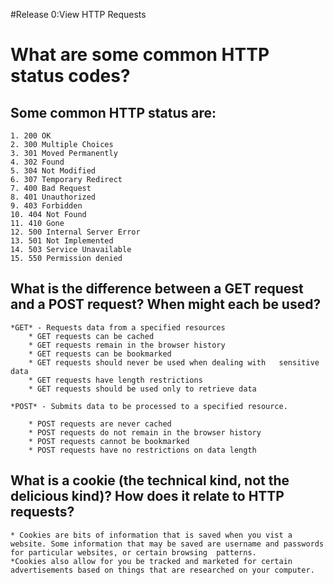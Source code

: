 #Release 0:View HTTP Requests

# What are some common HTTP status codes?
## Some common HTTP status are:
	1. 200 OK
	2. 300 Multiple Choices
	3. 301 Moved Permanently
	4. 302 Found
	5. 304 Not Modified
	6. 307 Temporary Redirect
	7. 400 Bad Request
	8. 401 Unauthorized
	9. 403 Forbidden
	10. 404 Not Found
	11. 410 Gone
	12. 500 Internal Server Error
	13. 501 Not Implemented
	14. 503 Service Unavailable	
	15. 550 Permission denied

## What is the difference between a GET request and a POST request? When might each be used?

	*GET* - Requests data from a specified resources
		* GET requests can be cached
		* GET requests remain in the browser history
		* GET requests can be bookmarked
		* GET requests should never be used when dealing with 	sensitive data
		* GET requests have length restrictions
		* GET requests should be used only to retrieve data

	*POST* - Submits data to be processed to a specified resource.

		* POST requests are never cached
		* POST requests do not remain in the browser history
		* POST requests cannot be bookmarked
		* POST requests have no restrictions on data length


## What is a cookie (the technical kind, not the delicious kind)? How does it relate to HTTP requests?

	* Cookies are bits of information that is saved when you vist a website. Some information that may be saved are username and passwords for particular websites, or certain browsing  patterns. 
	*Cookies also allow for you be tracked and marketed for certain advertisements based on things that are researched on your computer.





